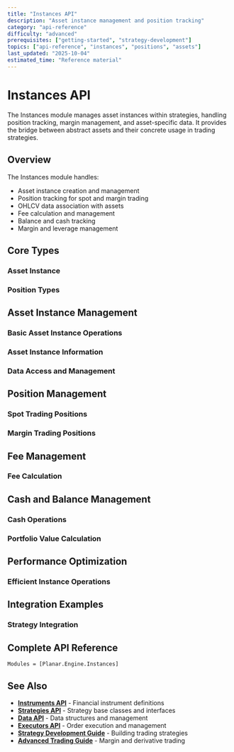 ```yaml
---
title: "Instances API"
description: "Asset instance management and position tracking"
category: "api-reference"
difficulty: "advanced"
prerequisites: ["getting-started", "strategy-development"]
topics: ["api-reference", "instances", "positions", "assets"]
last_updated: "2025-10-04"
estimated_time: "Reference material"
---
```


# Instances API

The Instances module manages asset instances within strategies, handling position tracking, margin management, and asset-specific data. It provides the bridge between abstract assets and their concrete usage in trading strategies.

## Overview

The Instances module handles:
- Asset instance creation and management
- Position tracking for spot and margin trading
- OHLCV data association with assets
- Fee calculation and management
- Balance and cash tracking
- Margin and leverage management

## Core Types

### Asset Instance


### Position Types


## Asset Instance Management

### Basic Asset Instance Operations


### Asset Instance Information


### Data Access and Management


## Position Management

### Spot Trading Positions


### Margin Trading Positions


## Fee Management

### Fee Calculation


## Cash and Balance Management

### Cash Operations


### Portfolio Value Calculation


## Performance Optimization

### Efficient Instance Operations


## Integration Examples

### Strategy Integration


## Complete API Reference

```@autodocs
Modules = [Planar.Engine.Instances]
```

## See Also

- **[Instruments API](instruments.md)** - Financial instrument definitions
- **[Strategies API](strategies.md)** - Strategy base classes and interfaces
- **[Data API](../data.md)** - Data structures and management
- **[Executors API](executors.md)** - Order execution and management
- **[Strategy Development Guide](../guides/../guides/strategy-development.md)** - Building trading strategies
- **[Advanced Trading Guide](../advanced/risk-management.md)** - Margin and derivative trading
